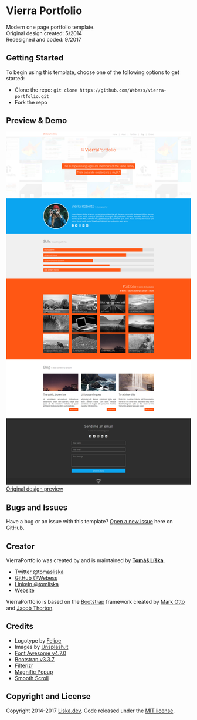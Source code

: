 # Vierra Portfolio

Modern one page portfolio template.  
Original design created: 5/2014  
Redesigned and coded: 9/2017

## Getting Started

To begin using this template, choose one of the following options to get started:
* Clone the repo: `git clone https://github.com/Webess/vierra-portfolio.git`
* Fork the repo

## Preview & Demo
![VierraPortfolio](https://raw.githubusercontent.com/Webess/vierra-portfolio/master/_PSD/preview.png)   
[Original design preview](https://raw.githubusercontent.com/Webess/vierra-portfolio/master/_PSD/psd_preview.jpg)  

## Bugs and Issues

Have a bug or an issue with this template? [Open a new issue](https://github.com/Webess/vierra-portfolio/issues) here on GitHub.

## Creator

VierraPortfolio was created by and is maintained by **[Tomáš Líška](https://liska.dev/)**.

* [Twitter @tomasliska](https://twitter.com/tomasliska)
* [GitHub @Webess](https://github.com/webess)
* [LinkeIn @tomliska](https://www.linkedin.com/in/tomliska/)
* [Website](https://liska.dev)

VierraPortfolio is based on the [Bootstrap](http://getbootstrap.com/) framework created by [Mark Otto](https://twitter.com/mdo) and [Jacob Thorton](https://twitter.com/fat).

## Credits
* Logotype by [Felipe](https://www.behance.net/fmurcko3aee)
* Images by [Unsplash.it](https://unsplash.it/)
* [Font Awesome v4.7.0](http://fontawesome.io/)
* [Bootstrap v3.3.7](http://getbootstrap.com/)
* [Filterizr](http://yiotis.net/filterizr/)
* [Magnific Popup](http://dimsemenov.com/plugins/magnific-popup/)
* [Smooth Scroll](https://github.com/kswedberg/jquery-smooth-scroll)

## Copyright and License
Copyright 2014-2017 [Liska.dev](https://liska.dev). Code released under the [MIT license](https://github.com/Webess/vierra-portfolio/blob/master/LICENSE).

